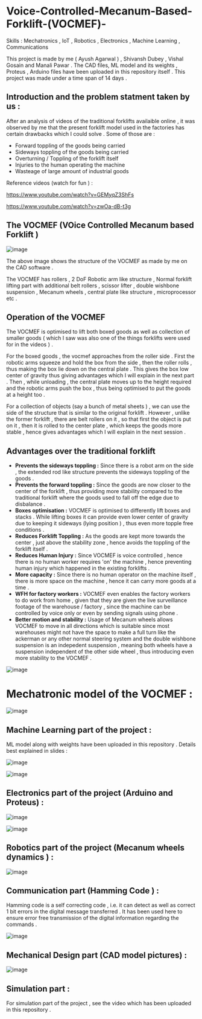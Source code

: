 # Voice-Controlled-Mecanum-Based-Forklift-(VOCMEF)-

Skills : Mechatronics , IoT , Robotics , Electronics , Machine Learning , Communications 

This project is made by me ( Ayush Agarwal ) , Shivansh Dubey , Vishal Gosain and Manali Pawar . The CAD files, ML model and its weights , Proteus , Arduino files have been uploaded in this repository itself . This project was made under a time span of 14 days .

## Introduction and the problem statment taken by us :

After an analysis of videos of the traditional forklifts availaible online , it was observed by me that the present forklift model used in the factories has certain drawbacks which I could solve . Some of those are :

* Forward toppling of the goods being carried 
* Sideways toppling of the goods being carried 
* Overturning / Toppling of the forklift itself 
* Injuries to the human operating the machine 
* Wasteage of large amount of industrial goods 

Reference videos (watch for fun ) :

https://www.youtube.com/watch?v=GEMyqZ3ShFs

https://www.youtube.com/watch?v=zwOa-dB-t3g

## The VOCMEF (VOice Controlled Mecanum based Forklift )

![image](https://user-images.githubusercontent.com/86561124/158010551-a1fd598b-15ba-4cf7-9472-a37945d8c15b.png)

The above image shows the structure of the VOCMEF as made by me on the CAD software .

The VOCMEF has rollers , 2 DoF Robotic arm like structure , Normal forklift lifting part with additional belt rollers , scissor lifter , double wishbone suspension , Mecanum wheels , central plate like structure , microprocessor etc .

## Operation of the VOCMEF 

The VOCMEF is optimised to lift both boxed goods as well as collection of smaller goods ( which I saw was also one of the things forklifts were used for in the videos ) . 

For the boxed goods , the vocmef approaches from the roller side . First the robotic arms squeeze and hold the box from the side , then the roller rolls , thus making the box lie down on the central plate . This gives the box low center of gravity thus giving advantages which I will explain in the next part . Then , while unloading , the central plate moves up to the height required and the robotic arms push the box , thus being optimised to put the goods at a height too . 

For a collection of objects (say a bunch of metal sheets ) , we can use the side of the structure that is similar to the original forklift . However , unlike the former forklift , there are belt rollers on it , so that first the object is put on it , then it is rolled to the center plate , which keeps the goods more stable , hence gives advantages which I will explain in the next session .

## Advantages over the traditional forklift 

* **Prevents the sideways toppling :** Since there is a robot arm on the side , the extended rod like structure prevents the sideways toppling of the goods .
* **Prevents the forward toppling :** Since the goods are now closer to the center of the forklift , thus providing more stability compared to the traditional forklift where the goods used to fall off the edge due to disbalance .
* **Boxes optimisation :** VOCMEF is optimised to differently lift boxes and stacks . While lifting boxes it can provide even lower center of gravity due to keeping it sideways (lying position ) , thus even more topple free conditions .
* **Reduces Forklift Toppling :** As the goods are kept more towards the center , just above the stability zone , hence avoids the toppling of the forklift itself .
* **Reduces Human Injury :** Since VOCMEF is voice controlled , hence there is no human worker requires 'on' the machine , hence preventing human injury which happened in the existing forklifts . 
* **More capacity :** Since there is no human operator on the machine itself , there is more space on the machine , hence it can carry more goods at a time .
* **WFH for factory workers :** VOCMEF even enables the factory workers to do work from home , given that they are given the live surveillance footage of the warehouse / factory , since the machine can be controlled by voice only or even by sending signals using phone . 
* **Better motion and stability :** Usage of Mecanum wheels allows VOCMEF to move in all directions which is suitable since most warehouses might not have the space to make a full turn like the ackerman or any other normal steering system and the double wishbone suspension is an indepedent suspension , meaning both wheels have a suspension independent of the other side wheel , thus introducing even more stability to the VOCMEF . 

![image](https://user-images.githubusercontent.com/86561124/158012239-e7796bf3-344a-4718-81a9-144107e20645.png)

# Mechatronic model of the VOCMEF :
![image](https://user-images.githubusercontent.com/86561124/158012343-6329bed8-8de1-4e22-a005-3b3de65c8647.png)

## Machine Learning part of the project :
ML model along with weights have been uploaded in this repository . Details best explained in slides :

![image](https://user-images.githubusercontent.com/86561124/158012581-eb8a441b-53f8-4073-a44f-c346f2075017.png)

![image](https://user-images.githubusercontent.com/86561124/158012617-2db48ce4-e6a6-46f1-a91a-bf46ab5f476e.png)

## Electronics part of the project (Arduino and Proteus) : 

![image](https://user-images.githubusercontent.com/86561124/158012833-1432cf8c-d89a-45f9-a414-06924a30d90e.png)

![image](https://user-images.githubusercontent.com/86561124/158012863-d0c70220-a407-4246-b6e6-8725f5662c24.png)

## Robotics part of the project (Mecanum wheels dynamics ) :

![image](https://user-images.githubusercontent.com/86561124/158012919-74d6c7ea-90c7-444d-a6cf-52479df4f80e.png)

## Communication part (Hamming Code ) : 

Hamming code is a self correcting code , i.e. it can detect as well as correct 1 bit errors in the digital message transferred . It has been used here to ensure error free transmission of the digital information regarding the commands .

![image](https://user-images.githubusercontent.com/86561124/158013088-0c4768f9-0a26-4df5-8ff5-f844533f0b40.png)

## Mechanical Design part (CAD model pictures) :

![image](https://user-images.githubusercontent.com/86561124/158013254-d3788d76-4fef-43ab-b8b4-59cad3f2949c.png)

## Simulation part :

For simulation part of the project , see the video which has been uploaded in this repository .



